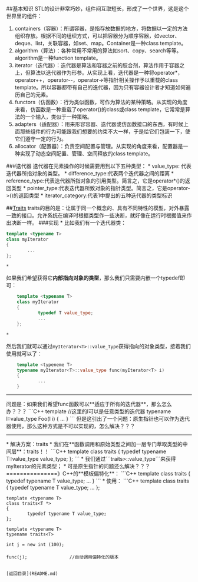 ##基本知识
STL的设计非常巧妙，组件间互取短长，形成了一个世界，这是这个世界里的组件：
1. containers（容器）：所谓容器，是指存放数据的地方，将数据以一定的方法组织存放。根据不同的组织方式，可以把容器分为顺序容器，如vector、deque、list，关联容器，如set、map。Container是一种class template。
2. algorithm（算法）：各种常用不常用的算法如sort、copy、search等等。algorithm是一种function template。
3. iterator（迭代器）：迭代器是算法和容器之前的胶合剂，算法作用于容器之上，但算法以迭代器作为形参。从实现上看，迭代器是一种将operator*，operator++，operator--，operator->等指针相关操作予以重载的class template。所以容器都带有自己的迭代器，因为只有容器设计者才知道如何遍历自己的元素。
4. functors（仿函数）：行为类似函数，可作为算法的某种策略。从实现的角度来看，仿函数是一种重载了operator()的class或class template，它常常是算法的一个输入，类似于一种策略。
5. adapters（适配器）：用来形容容器、迭代器或仿函数接口的东西，有时候上面那些组件的行为可能跟我们想要的约束不大一样，于是给它们包装一下，使它们遵守一定的行为。
6. allocator（配置器）：负责空间配置与管理。从实现的角度来看，配置器是一种实现了动态空间配置、管理、空间释放的class template。
 
###迭代器
迭代器在元素操作的时候需要用到以下五种类型：
* 
value_type: 代表迭代器所指对象的类型。
* 
difference_type:代表两个迭代器之间的距离
* 
reference_type:代表迭代器所指对象的引用类型。简言之，它是operator*()的返回类型
* 
pointer_type:代表迭代器所致对象的指针类型。简言之，它是operator->()的返回类型
* 
iterator_category:代表1中提出的五种迭代器的类型标识

##[Traits](http://www.cnblogs.com/hush/archive/2004/03/10/2717.html)
traits的目的是：让属于同一个概念的、具有不同特性的模型，对外暴露一致的接口。允许系统在编译时根据类型作一些决断，就好像在运行时根据值来作出决断一样。
###实现
* 
比如我们有一个迭代器类：
```C++
template <typename T>
class myIterator
{
        ...
};
```
    * 
如果我们希望获得它**内部指向对象的类型**，那么我们只需要内嵌一个typedef即可：
```C++
    template <typename T>
    class myIterator
    {
            typedef T value_type;
            ...
    };
```
    * 
然后我们就可以通过```myIterator<T>::value_Type```获得指向的对象类型，接着我们使用就可以了：
```C++
    template <typeneme T>
    typename myIterator<T>::value_type func(myIterator<T> i)
    {
            ...
    }
```
<hr>
问题是：如果我们希望func函数可以**适应于所有的迭代器**，那么怎么办？？？
```C++
template <typename I>           //这里的I可以是任意类型的迭代器
typename I::value_type Foo(I i)
{
            ...
}
```
但是这引出了一个问题：原生指针也可以作为迭代器使用，那么这种方式是不可以实现的，怎么解决？？？
<hr>
* 
解决方案：traits
    * 
我们在**函数调用和原始类型之间加一层专门萃取类型的中间层**：traits！！
```C++
    template <typename T>
    class traits
    {
            typedef typename T::value_type value_type;
    };
```
    * 
我们通过```traits<myIterator<T>>::value_type```来获得myIterator的元素类型；
    * 
可是原生指针的问题还么解决？？？ ===============》C++的**模板偏特化**：
```C++
    template <typename T>
    class traits<T *>
    {
            typedef typename T value_type;
            ...
    }
```
* 
使用：
```C++
    template <typename T>
    class traits
    {
            typedef typename T value_type;
            ...
    };
    
    template <typename T>
    class traits<T *>
    {
            typedef typename T value_type;
    };
    
    template <typename T>
    typename traits<T>
    
    int j = new int (100);
    　
    func(j);                //自动调用偏特化的版本
```

[返回目录](README.md)